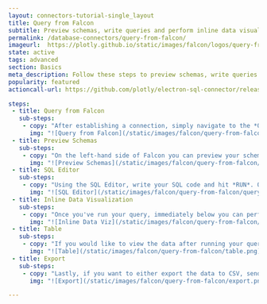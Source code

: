 ```yaml
---
layout: connectors-tutorial-single_layout
title: Query from Falcon
subtitle: Preview schemas, write queries and perform inline data visualization with Falcon.
permalink: /database-connectors/query-from-falcon/
imageurl:  https://plotly.github.io/static/images/falcon/logos/query-from-falcon.png
state: active
tags: advanced
section: Basics
meta_description: Follow these steps to preview schemas, write queries and perform inline data visualization with Falcon
popularity: featured
actioncall-url: https://github.com/plotly/electron-sql-connector/releases

steps:
 - title: Query from Falcon
   sub-steps:
    - copy: "After establishing a connection, simply navigate to the *QUERY*. Here, you have the ability to preview schemas, write (with auto-complete) and run queries and perform inline data visualization."
      img: "![Query from Falcon](/static/images/falcon/query-from-falcon/query-from-falcon.png)"
 - title: Preview Schemas
   sub-steps:
    - copy: "On the left-hand side of Falcon you can preview your schemas."
      img: "![Preview Schemas](/static/images/falcon/query-from-falcon/preview-schema.png)"
 - title: SQL Editor
   sub-steps:
    - copy: "Using the SQL Editor, write your SQL code and hit *RUN*. Once completed you have the option of hiding the editor."
      img: "![SQL Editor](/static/images/falcon/query-from-falcon/query-from-falcon.png)"
 - title: Inline Data Visualization
   sub-steps:
    - copy: "Once you've run your query, immediately below you can perform inline data visualization with the minimal drag-and-drop interface. Simply pick your chart type and drag the variables to the appropriate axis. If you're looking to create something a little more advanced, consider using [Query from Plotly](https://help.plot.ly/database-connectors/query-from-plotly/)."
      img: "![Inline Data Viz](/static/images/falcon/query-from-falcon/inline-data-viz.png)"
 - title: Table
   sub-steps:
    - copy: "If you would like to view the data after running your query, navigate to *TABLE*."
      img: "![Table](/static/images/falcon/query-from-falcon/table.png)"
 - title: Export
   sub-steps:
    - copy: "Lastly, if you want to either export the data to CSV, send the data plot.ly (Chart Studio), or send you chart to plot.ly (Chart Studio), click the EXPORT option."
      img: "![Export](/static/images/falcon/query-from-falcon/export.png)"

---
```


